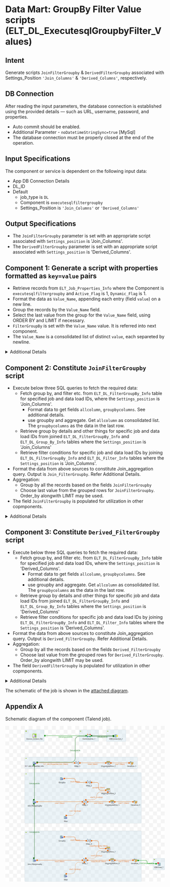 # Data Mart: GroupBy Filter Value scripts  (ELT_DL_ExecutesqlGroupbyFilter_Values)

## Intent

Generate scripts `JoinFilterGroupby` & `DerivedFilterGroupby` associated with Settings_Position `'Join_Columns'` & `'Derived_Columns'`, respectively.

## DB Connection 

After reading the input parameters, the database connection is established using the provided details — such as URL, username, password, and properties. 

 - Auto commit should be enabled.
 - Additional Parameter - `noDatetimeStringSync=true`  [MySql]
 - The database connection must be properly closed at the end of the operation.

## Input Specifications
The component or service is dependent on the following input data:

- App DB Connection Details
- DL_ID
- Default
  - job_type is `DL`
  - Component is `executesqlfiltergroupby`
  - Settings_Position is `'Join_Columns'` or `'Derived_Columns'`

## Output Specifications

- The `JoinFilterGroupby` parameter is set with an appropriate script associated with `Settings_position` is 'Join_Columns'.
- The `DerivedFilterGroupby` parameter is set with an appropriate script associated with  `Settings_position` is 'Derived_Columns'.

## Component 1: Generate a script with properties formatted as `key=value` pairs

- Retrieve records from `ELT_Job_Properties_Info` where the Component is `executesqlfiltergroupby` and  `Active_Flag` is 1, `Dynamic_Flag` is 1.
- Format the data as `Value_Name`, appending each entry (field `value`) on a new line.
- Group the records by the `Value_Name` field.
- Select the last value from the group for the `Value_Name` field, using ORDER BY and LIMIT if necessary.
- `FilterGroupBy` is set with the `Value_Name` value. It is referred into next component.
- The `Value_Name` is a consolidated list of distinct `value`, each separeted by newline.


<details>
<summary>Additional Details</summary>

### Component 1: Following fields are seleted associated with the Job_Type 'DL' and Component 'executesqlfiltergroupby'

```sql
  SELECT DISTINCT
   `ELT_Job_Properties_Info`.`Value_Name`
  FROM `ELT_Job_Properties_Info`
  where Job_Type='DL' and Component='executesqlfiltergroupby' and Active_Flag=1 and Dynamic_Flag=1
```

 - Format the data as `key=value`. Appending each entry on a new line.

| Name  | Expression  |
|-------|-------------|
| Value | Var.Value == null ? ELT_Job_Properties_Info.Value_Name : Var.Value + "\n" + ELT_Job_Properties_Info.Value_Name |
</details>


## Component 2: Constitute `JoinFilterGroupby` script

- Execute below three SQL queries to fetch the required data:
  - Fetch group by, and filter etc. from `ELT_DL_FilterGroupBy_Info` table for specified job and data load IDs, where the `Settings_position` is 'Join_Columns'.
    - Format data to get fields `allcolumn`, `groupbycolumns`. See additional details.
    - use groupby and aggregate. Get `allcolumn` as consolidated list. The `groupbycolumns` as the data in the last row.
  - Retrieve group by details and other things for specific job and data load IDs from joined `ELT_DL_FilterGroupBy_Info` and `ELT_DL_Group_By_Info` tables where the `Settings_position` is 'Join_Columns'
  - Retrieve filter conditions for specific job and data load IDs by joining `ELT_DL_FilterGroupBy_Info` and `ELT_DL_Filter_Info` tables where the `Settings_position` is 'Join_Columns'.
- Format the data from above sources to constitute Join_aggregation query. Output is `Join_FilterGroupby`. Refer Additional Details.
- Aggregation:
  - Group by all the records based on the fields `JoinFilterGroupby`
  - Choose last value from the grouped rows for `JoinFilterGroupby`. Order_by alongwith LIMIT may be used.
- The field `JoinFilterGroupby` is populated for utilization in other copmponents.

<details>
<summary>Additional Details</summary>

### Component 2:

The three SQL queries are executed:
- Fetch group by, and filter etc. from `ELT_DL_FilterGroupBy_Info` table for specified job and data load IDs, where the `Settings_position` is 'Join_Columns'.
- Retrieve group by details and other things for specific job and data load IDs from joined `ELT_DL_FilterGroupBy_Info` and `ELT_DL_Group_By_Info` tables where the `Settings_position` is 'Join_Columns'
- Retrieve filter conditions for specific job and data load IDs by joining `ELT_DL_FilterGroupBy_Info` and `ELT_DL_Filter_Info` tables where the `Settings_position` is 'Join_Columns'.

```sql
SELECT 
  `ELT_DL_FilterGroupBy_Info`.`Job_Id`, 
  `ELT_DL_FilterGroupBy_Info`.`DL_Id`, 
  `ELT_DL_FilterGroupBy_Info`.`Group_By_Id`, 
  `ELT_DL_FilterGroupBy_Info`.`Filter_Id`, 
  `ELT_DL_FilterGroupBy_Info`.`Flow`
FROM `ELT_DL_FilterGroupBy_Info`
where Settings_Position='Join_Columns' and Job_Id='Job_Id' and DL_Id='DL_Id'


Select a.DL_Id,
  a.Job_Id,
  a.Group_By_Id,
  b.Table_Name_Alias,
  b.Column_Name,
  b.Column_Name_Alias,
  b.Aggregation,
  b.Flag
from ELT_DL_FilterGroupBy_Info a 
inner join ELT_DL_Group_By_Info b
on a.Group_By_Id=b.Group_By_Id and a.Settings_Position='Join_Columns'  and Job_Id='Job_Id' and DL_Id='DL_Id'

Select a.DL_Id,
  a.Job_Id,
  a.Filter_Id,
  b.Filter_Condition 
from ELT_DL_FilterGroupBy_Info a inner join ELT_DL_Filter_Info b
on a.Filter_Id=b.Filter_Id and a.Settings_Position='Join_Columns' and Job_Id='Job_Id' and DL_Id='DL_Id'

```
- Format the data as per table below.

| Name            | Expression|
|-----------------|--------------------------------------------|
| FilterGroupby   | (String)globalMap.get("Filtergroupby")|
| where_condition | row2.Filter_Id != 0 && row2.Group_By_Id == 0 ? " where " + row7.Filter_Condition : row2.Filter_Id != 0 && row2.Group_By_Id > 0 && row2.Flow.equals("F") ? " where " + row7.Filter_Condition + " Group by " + row10.groupbycolumns : row2.Filter_Id != 0 && row2.Group_By_Id > 0 && row2.Flow.equals("G") ? " Group by " + row10.groupbycolumns + " having " + row7.Filter_Condition : row2.Filter_Id == 0 && row2.Group_By_Id > 0 ? " Group by " + row10.groupbycolumns : ""                                                                              |
| columns         | row2.Group_By_Id != 0 ? row10.allcolumn : " * "|
| statement       | "select " + Var.columns + " from Join_FilterGroupby " + Var.where_condition|
| alias_name      | Var.FilterGroupby.replace("\\$\\{Dynamic_FilterGroupby_Name.source.alias.names}", "Join_Aggregation.source.alias.names=Join_FilterGroupby")|
| query           | Var.alias_name.replace ("\\$\\{Dynamic_FilterGroupby_Name.query}", "Join_Aggregation.query=" + Var.statement)| |

- Data formatting for the group by 

| Name           |    Expression  |
|----------------|------------------------------|
| Aggregation    | row9.Aggregation.equals("Random") ? "First" : (row9.Aggregation.equals("GroupBy") ? "" : row9.Aggregation)        |
| allcolumn      | Var.Aggregation.equals("Distinct_Count") ? "count(distinct `" + row9.Column_Name_Alias + "`) as `" + row9.Column_Name_Alias + "`" : Var.Aggregation.equals("Stddev_Samp") ? "case when Stddev_Samp(`" + row9.Column_Name_Alias + "`)='NaN' then null else Stddev_Samp(`" + row9.Column_Name_Alias + "`) end as `" + row9.Column_Name_Alias + "`" : Var.Aggregation.equals("Var_Samp") ? "case when Var_Samp(`" + row9.Column_Name_Alias + "`)='NaN' then null else Var_Samp(`" + row9.Column_Name_Alias + "`) end as `" + row9.Column_Name_Alias + "`" : Var.Aggregation + "(`" + row9.Column_Name_Alias + "`) as `" + row9.Column_Name_Alias + "`" |
| groupbycolumns | Var.groupbycolumns == null ? (row9.Flag == 0 ? row9.Column_Name_Alias : null) : (row9.Flag == 0 ? row9.Column_Name_Alias + "," + Var.groupbycolumns : Var.groupbycolumns)
</details>

## Component 3: Constitute `Derived_FilterGroupby` script

- Execute below three SQL queries to fetch the required data:
  - Fetch group by, and filter etc. from `ELT_DL_FilterGroupBy_Info` table for specified job and data load IDs, where the `Settings_position` is 'Derived_Columns'.
    - Format data to get fields `allcolumn`, `groupbycolumns`. See additional details.
    - use groupby and aggregate. Get `allcolumn` as consolidated list. The `groupbycolumns` as the data in the last row.
  - Retrieve group by details and other things for specific job and data load IDs from joined `ELT_DL_FilterGroupBy_Info` and `ELT_DL_Group_By_Info` tables where the `Settings_position` is 'Derived_Columns'
  - Retrieve filter conditions for specific job and data load IDs by joining `ELT_DL_FilterGroupBy_Info` and `ELT_DL_Filter_Info` tables where the `Settings_position` is 'Derived_Columns'.
- Format the data from above sources to constitute Join_aggregation query. Output is `Derived_FilterGroupby`. Refer Additional Details.
- Aggregation:
  - Group by all the records based on the fields `Derived_FilterGroupby`
  - Choose last value from the grouped rows for `Derived_FilterGroupby`. Order_by alongwith LIMIT may be used.
- The field `DerivedFilterGroupby` is populated for utilization in other copmponents.


<details>
<summary>Additional Details</summary>

### Component 3:  `Settings_position`='Derived_Columns'

The three SQL queries are executed:
- Fetch group by, and filter etc. from `ELT_DL_FilterGroupBy_Info` table for specified job and data load IDs, where the `Settings_position` is 'Derived_Columns'.
- Retrieve group by details and other things for specific job and data load IDs from joined `ELT_DL_FilterGroupBy_Info` and `ELT_DL_Group_By_Info` tables where the `Settings_position` is 'Derived_Columns'
- Retrieve filter conditions for specific job and data load IDs by joining `ELT_DL_FilterGroupBy_Info` and `ELT_DL_Filter_Info` tables where the `Settings_position` is 'Derived_Columns'.

```sql
SELECT 
  `ELT_DL_FilterGroupBy_Info`.`Job_Id`, 
  `ELT_DL_FilterGroupBy_Info`.`DL_Id`, 
  `ELT_DL_FilterGroupBy_Info`.`Group_By_Id`, 
  `ELT_DL_FilterGroupBy_Info`.`Filter_Id`, 
  `ELT_DL_FilterGroupBy_Info`.`Flow`
FROM `ELT_DL_FilterGroupBy_Info` 
where Settings_Position='Derived_Columns' and Job_Id='Job_Id' and DL_Id='DL_Id'

Select a.DL_Id,
  a.Job_Id,
  a.Group_By_Id,
  b.Table_Name_Alias,
  b.Column_Name,
  b.Column_Name_Alias,
  b.Aggregation,
  b.Flag
from ELT_DL_FilterGroupBy_Info a 
inner join ELT_DL_Group_By_Info b
on a.Group_By_Id=b.Group_By_Id and a.Settings_Position='Derived_Columns'  and Job_Id='Job_Id' and DL_Id='DL_Id'

Select a.DL_Id,
  a.Job_Id,
  a.Filter_Id,
  b.Filter_Condition 
from ELT_DL_FilterGroupBy_Info a inner join ELT_DL_Filter_Info b
on a.Filter_Id=b.Filter_Id and a.Settings_Position='Derived_Columns' and Job_Id='Job_Id' and DL_Id='DL_Id'

```
- Format the data as per table below.

| Name            | Expression                                                                                                                                                                                                                                                                                                                                                                                                                                                                                                                                                                                                                   |
|-----------------|--------------------------------------------|
| FilterGroupby   | (String)globalMap.get("Filtergroupby")|
| where_condition | row2.Filter_Id != 0 && row2.Group_By_Id == 0 ? " where " + row7.Filter_Condition : row2.Filter_Id != 0 && row2.Group_By_Id > 0 && row2.Flow.equals("F") ? " where " + row7.Filter_Condition + " Group by " + row10.groupbycolumns : row2.Filter_Id != 0 && row2.Group_By_Id > 0 && row2.Flow.equals("G") ? " Group by " + row10.groupbycolumns + " having " + row7.Filter_Condition : row2.Filter_Id == 0 && row2.Group_By_Id > 0 ? " Group by " + row10.groupbycolumns : ""                                                                              |
| columns         | row2.Group_By_Id != 0 ? row10.allcolumn : " * "|
| statement       | "select " + Var.columns + " from Join_FilterGroupby " + Var.where_condition|
| alias_name      | Var.FilterGroupby.replace("\\$\\{Dynamic_FilterGroupby_Name.source.alias.names}", "Join_Aggregation.source.alias.names=Join_FilterGroupby")|
| query           | Var.alias_name.replace ("\\$\\{Dynamic_FilterGroupby_Name.query}", "Join_Aggregation.query=" + Var.statement)| |

- Data formatting for the group by 

| Name           | Expression                                                                                                                                                                                                                                                                                                                                                                                                                                                               |
|----------------|---------------------------------------------------------------------------------------------------------------------------------------------------------------------------------------------------------------------------------------------------------------------------------------------------------------------------------------------------------------------------------------------------------------------------------------------------------------------------|
| Aggregation    | row9.Aggregation.equals("Random") ? "First" : (row9.Aggregation.equals("GroupBy") ? "" : row9.Aggregation)                                                                                                                                                                                                                                                                                                                                                               |
| allcolumn      | Var.Aggregation.equals("Distinct_Count") ? "count(distinct `" + row9.Column_Name_Alias + "`) as `" + row9.Column_Name_Alias + "`" : Var.Aggregation.equals("Stddev_Samp") ? "case when Stddev_Samp(`" + row9.Column_Name_Alias + "`)='NaN' then null else Stddev_Samp(`" + row9.Column_Name_Alias + "`) end as `" + row9.Column_Name_Alias + "`" : Var.Aggregation.equals("Var_Samp") ? "case when Var_Samp(`" + row9.Column_Name_Alias + "`)='NaN' then null else Var_Samp(`" + row9.Column_Name_Alias + "`) end as `" + row9.Column_Name_Alias + "`" : Var.Aggregation + "(`" + row9.Column_Name_Alias + "`) as `" + row9.Column_Name_Alias + "`" |
| groupbycolumns | Var.groupbycolumns == null ? (row9.Flag == 0 ? row9.Column_Name_Alias : null) : (row9.Flag == 0 ? row9.Column_Name_Alias + "," + Var.groupbycolumns : Var.groupbycolumns)                                                                                                                                                                                                                                                                                                  |


</details>

The schematic of the job is shown in the [attached diagram](#appendix-a).



## Appendix A

Schematic diagram of the component (Talend job).

![schematic diagram](./Images/ELT_DL_ExecutesqlGroupbyFilter.png "ELT_DL_ExecutesqlGroupbyFilter_Values")
